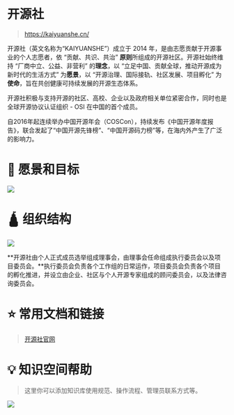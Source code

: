 # 开源社

> https://kaiyuanshe.cn/

开源社（英文名称为“KAIYUANSHE”）成立于 2014 年，是由志愿贡献于开源事业的个人志愿者，依 “贡献、共识、共治” **原则**所组成的开源社区。开源社始终维持 “厂商中立、公益、非营利” 的**理念**，以 “立足中国、贡献全球，推动开源成为新时代的生活方式” 为**愿景**，以 “开源治理、国际接轨、社区发展、项目孵化” 为**使命**，旨在共创健康可持续发展的开源生态体系。

开源社积极与支持开源的社区、高校、企业以及政府相关单位紧密合作，同时也是全球开源协议认证组织 - OSI 在中国的首个成员。

自2016年起连续举办中国开源年会（COSCon），持续发布《中国开源年度报告》，联合发起了“中国开源先锋榜”、“中国开源码力榜”等，在海内外产生了广泛的影响力。

# 🎯 愿景和目标

![](https://kaiyuanshe.cn/api/lark/file/KDtkbuXIUoiM3Lx512AcooTfnnh)

# 🛕 组织结构

![](https://kaiyuanshe.cn/api/lark/file/Z1VAbxkwFou7jxxoT3NcjEHtn2x)

**开源社由个人正式成员选举组成理事会，由理事会任命组成执行委员会以及项目委员会。**执行委员会负责各个工作组的日常运作，项目委员会负责各个项目的孵化推进，并设立由企业、社区与个人开源专家组成的顾问委员会，以及法律咨询委员会。

# ⭐️ 常用文档和链接

> [开源社官网][1]

# 💡 知识空间帮助

> 这里你可以添加知识库使用规范、操作流程、管理员联系方式等。

![](https://kaiyuanshe.cn/api/lark/file/RAuyb4hBtoMUBfxtm4HcB8uynng)

[1]: https%3A%2F%2Fkaiyuanshe.cn%2F